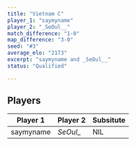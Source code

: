 ```yaml
---
title: "Vietnam C"
player_1: "saymyname"
player_2: "_SeOul__"
match_difference: "1-0"
map_difference: "3-0"
seed: "#3"
average_elo: "2173"
excerpt: "saymyname and _SeOul__"
status: "Qualified"

---
```

## Players

| Player 1 | Player 2 | Subsitute |
| -- | -- | -- |
| saymyname | _SeOul__ | NIL |
